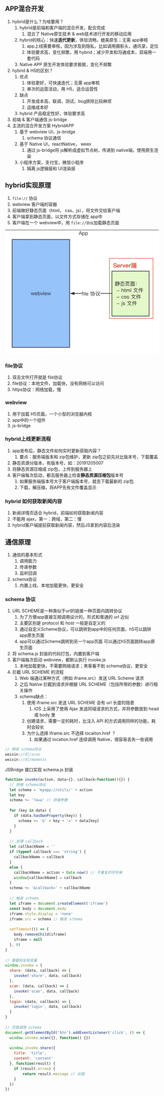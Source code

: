 ## APP混合开发

1. hybrid是什么？为啥要用？
   1. hybrid是前端和客户端的混合开发，配合完成
      1. 混合了 Native原生技术 & web技术进行开发的移动应用
   2. hybrid的核心：快速**迭代更新**，体验流畅，媲美原生；无需 app审核
      1. app上线需要审核，因为涉及到隐私，比如调用摄影头，通讯录，定位
      2. 体验要求高，变化频繁，用 hybrid；减少开发和沟通成本，双端用一套代码
   3. Native APP 原生开发体验要求极致，变化不频繁
2. hybrid & H5的区别？
   1. 优点
      1. 体验更好，可快速迭代；无需 app审核
      2. 单次的运营活动，用 H5，适合运营性
   2. 缺点
      1. 开发成本高，联调，测试，bug排除比较麻烦
      2. 运维成本好
   3. hybrid 产品稳定性好，体验要求高
3. 前端 & 客户端通信 js-bridge
4. 主流的混合开发方案 HybridAPP
   1. 基于 webview UI，js-bridge
      1. schema 协议通信
   2. 基于 Native UI，reactNative， weex
      1. 通过 js-bridge将 js解析成虚拟节点树，传递到 native端，使用原生渲染
   3. 小程序方案，支付宝，微信小程序
      1. 隔离 js逻辑层和 UI渲染层





## hybrid实现原理 

1. `file://` 协议
2. webview 客户端的容器
3. 前端做好静态页面（html， css，js），将文件交给客户端
4. 客户端拿到静态页面，以文件方式存储在 app中
5. 客户端在一个 webview中，用 `file://协议`加载静态页面

![webview-file协议](images/hybrid.jpg)



### file协议

1. 双击文件打开就是 file协议
2. file协议：本地文件，加载快，没有网络可以访问
3. https协议：网络加载，慢



### webview

1. 用于加载 H5页面，一个小型的浏览器内核
2. app中的一个组件
3. js-bridge





### hybrid上线更新流程

1. app发布后，静态文件如何实时更新获取内容？
   1. 要点：服务端版本和 zip包维护，更新 zip包之前先对比版本号，下载覆盖
2. 静态资源分版本，有版本号，如：20191205007
3. 将静态资源压缩成 zip包，上传到服务器上
4. 客户端每次启动，都去服务器上检查**静态资源压缩包**版本号
   1. 如果服务端版本号大于客户端版本号，就去下载最新的 zip包
   2. 下载，解压缩，将APP先有文件覆盖显示



### hybrid 如何获取新闻内容

1. 新闻详情页适合 hybrid，前端如何获取新闻内容
2. 不能用 ajax，第一：跨域，第二：慢
3. hybrid客户端提前获取新闻内容，然后JS拿到内容后渲染





## 通信原理

1. 通信的基本形式
   1. 调用能力
   2. 传递参数
   3. 监听回调
2. schema协议
   1. 内置上线，本地加载更快，更安全



### schema 协议

1. URL SCHEME是一种类似于url的链接一种页面内跳转协议
   1. 为了方便app直接互相调用设计的，形式和普通的 url 近似
   2. 主要区别是 protocol 和 host 一般是自定义的
   3. 通过自定义Scheme协议，可以跳转到app中的任何页面，h5可以跳转app原生页面
   4. app可以通过Scheme跳转到另一个app页面
      可以通过h5页面跳转app原生页面
2. 将 schema.js 封装的代码打包，内置到客户端
3. 客户端每次启动 webview，都默认执行 invoke.js
   1. 本地加载更快，不需要网络请求；黑客看不到 schema协议，更安全
4. 拦截 URL SCHEME 的流程
   1. Web 端通过某种方式（例如 iframe.src）发送 URL Scheme 请求
   2. 之后 Native 拦截到请求并根据 URL SCHEME（包括所带的参数）进行相关操作
   3. schema缺点：
      1. 使用 iframe.src 发送 URL SCHEME 会有 url 长度的隐患
         1.  iOS 上采用了使用 Ajax 发送同域请求的方式，并将参数放到 head 或 body 里
      2. 创建请求，需要一定的耗时，比注入 API 的方式调用同样的功能，耗时会较长
      3. 为什么选择 iframe.src 不选择 locaiton.href ？
         1. 如果通过 location.href 连续调用 Native，很容易丢失一些调用

```jsx
// 微信 schema协议
weixin://dl/scan
weixin://dl/moments
```



JSBridge 接口实现 schema.js 封装

```jsx
function invoke(action, data={}, callback=function(){}) {
  // 拼接 schema协议
  let schema = 'myapp://utils/' + action
  let key
  schema += '?a=a' // 拼接参数
  
  for (key in data) {
    if (data.hasOwnProperty(key)) {
      schema += '&' + key + '=' + data[key]
    }
  }
  
  // 处理 callback
  let callbackName = ''
  if (typeof callback === 'string') {
    callbackName = callback
  }
  else {
    callbackName = action + Date.now() // 不重复的字符串
    window[callbackName] = callback
  }
  schema += '&callback=' + callbackName
  
  // 触发 schema
  let iframe = document.createElement('iframe')
  const body = document.body
  iframe.style.display = 'none'
  iframe.src = schema // 触发 schema
  
  setTimeout(() => {
    body.removeChild(iframe)
    iframe = null
  }, 0)
}

// 暴露到全局变量
window.invoke = {
  share: (data, callback) => {
    invoke('share', data, callback)
  },
  scan: (data, callback) => {
    invoke('scan', data, callback)
  },
  login: (data, callback) => {
    invoke('login', data, callback)
  }
}

// 页面调用 schema
document.getElementById('btn').addEventListener('click', () => {
  window.invoke.scan({}, function() {})
  
  window.invoke.share({
    title: 'title',
    content: 'content'
  }, function(result) {
    if (result.errno) {
    	return result.message // 出错
    }
  })
})

```



















